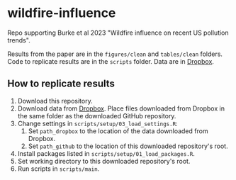 # wildfire-influence
Repo supporting Burke et al 2023 "Wildfire influence on recent US pollution trends".

Results from the paper are in the `figures/clean` and `tables/clean` folders. Code to replicate results are in the `scripts` folder. Data are in [Dropbox](https://www.dropbox.com/sh/3zz7ri3uzc5uf6t/AAAcwLegWlEkA31EkDXuEPZna?dl=0).

## How to replicate results
1. Download this repository.
2. Download data from [Dropbox](https://www.dropbox.com/sh/3zz7ri3uzc5uf6t/AAAcwLegWlEkA31EkDXuEPZna?dl=0). Place files downloaded from Dropbox in the same folder as the downloaded GitHub repository.
3. Change settings in `scripts/setup/03_load_settings.R`:
    1. Set `path_dropbox` to the location of the data downloaded from Dropbox.
    2. Set `path_github` to the location of this downloaded repository's root.
4. Install packages listed in `scripts/setup/01_load_packages.R`.
5. Set working directory to this downloaded repository's root.
6. Run scripts in `scripts/main`.
